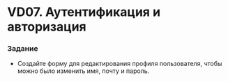 # VD07. Аутентификация и авторизация

### Задание

- Создайте форму для редактирования профиля пользователя, чтобы можно было изменить имя, почту и пароль.

